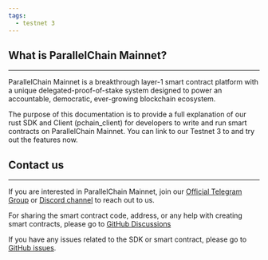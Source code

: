 ```yaml
---
tags:
  - testnet 3
---
```


## What is ParallelChain Mainnet?

---

ParallelChain Mainnet is a breakthrough layer-1 smart contract platform with a unique delegated-proof-of-stake system designed to power an accountable, democratic, ever-growing blockchain ecosystem. 

The purpose of this documentation is to provide a full explanation of our rust SDK and Client (pchain_client) for developers to write and run smart contracts on ParallelChain Mainnet. You can link to our Testnet 3 to and try out the features now.

## Contact us

---

If you are interested in ParallelChain Mainnet, join our [Official Telegram Group](https://t.me/parallelchainofficial) or [Discord channel](https://discord.gg/ea2WtnadgE) to reach out to us.

For sharing the smart contract code, address, or any help with creating smart contracts, please go to [GitHub Discussions](https://github.com/parallelchain-io/parallelchain-sdk/discussions)

If you have any issues related to the SDK or smart contract, please go to [GitHub issues](https://github.com/parallelchain-io/parallelchain-sdk/issues).